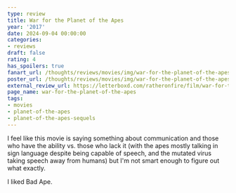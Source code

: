```yaml
---
type: review
title: War for the Planet of the Apes
year: '2017'
date: 2024-09-04 00:00:00
categories:
- reviews
draft: false
rating: 4
has_spoilers: true
fanart_url: /thoughts/reviews/movies/img/war-for-the-planet-of-the-apes_fanart.png
poster_url: /thoughts/reviews/movies/img/war-for-the-planet-of-the-apes_poster.png
external_review_url: https://letterboxd.com/ratheronfire/film/war-for-the-planet-of-the-apes/
page_name: war-for-the-planet-of-the-apes
tags:
- movies
- planet-of-the-apes
- planet-of-the-apes-sequels
---
```


I feel like this movie is saying something about communication and those who have the ability vs. those who lack it (with the apes mostly talking in sign language despite being capable of speech, and the mutated virus taking speech away from humans) but I'm not smart enough to figure out what exactly.

I liked Bad Ape.

